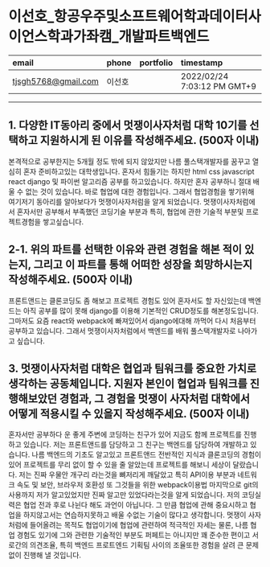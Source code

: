 # 이선호_항공우주및소프트웨어학과데이터사이언스학과가좌캠_개발파트백엔드

|email|phone|portfolio|timestamp
|:-|:-|:-|:-|
|tjsgh5768@gmail.com|이선호||2022/02/24 7:03:12 PM GMT+9|

---
## 1. 다양한 IT동아리 중에서 멋쟁이사자처럼 대학 10기를 선택하고 지원하시게 된 이유를 작성해주세요. (500자 이내)
본격적으로 공부한지는 5개월 정도 밖에 되지 않았지만 나름 풀스택개발자를 꿈꾸고 열심히 혼자 준비하고있는 대학생입니다. 혼자서 힘들기는 하지만 html css javascript react django 및 파이썬 알고리즘 공부를 하고있습니다.
 하지만 혼자 공부하니 절대 배울 수 없는 것이 있습니다. 바로 협업에 대한 경험입니다. 그래서 협업경험을 쌓기위해 여기저기 동아리를 알아보다가 멋쟁이사자처럼을 알게 되었습니다.
 멋쟁이사자처럼에서 혼자서만 공부해서 부족했던 코딩기술 부분과 특히, 협업에 관한 기술적 부분및 프로젝트경험을 쌓고싶습니다.

## 2-1. 위의 파트를 선택한 이유와 관련 경험을 해본 적이 있는지, 그리고 이 파트를 통해 어떠한 성장을 희망하시는지 작성해주세요. (500자 이내)
프론트앤드는 클론코딩도 좀 해보고 프로젝트 경험도 있어 혼자서도 할 자신있는데 백엔드는 아직 공부를 많이 못해 django를 이용해 기본적인 CRUD정도를 해본정도입니다. 그마저도 요즘 react와 webpack에 빠져있어서 django에대해 까먹어 다시 처음부터 공부하고 있습니다.
 그래서 멋쟁이사자처럼에서 백엔드를 배워 풀스택개발자로 나아가고 싶습니다.

## 3. 멋쟁이사자처럼 대학은 협업과 팀워크를 중요한 가치로 생각하는 공동체입니다. 지원자 본인이 협업과 팀워크를 진행해보았던 경험과, 그 경험을 멋쟁이 사자처럼 대학에서 어떻게 적용시킬 수 있을지 작성해주세요. (500자 이내)
혼자서만 공부하다 운 좋게 주변에 코딩하는 친구가 있어 지금도 함께 프로젝트를 진행하고 있습니다. 저는 프론트앤드를 담당하고 그 친구는 백엔드를 담당하여 개발하고 있습니다.
 나름 백엔드의 기초도 알고있고 프론트앤드 전반적인 지식과 클론코딩의 경험이 있어 프로젝트를 무리 없이 할 수 있을 줄 알았는데 프로젝트를 해보니 세상이 달랐습니다.
 저는 진짜 우물안 개구리 라는것을 뼈저리게 깨달았고 특히 API이용 부분과 네트워크 속도 및 보안,  브라우저 호환성 또 그것들을 위한 webpack이용법 마지막으로 git의 사용까지 저가 알고있었지만 진짜 알고만 있었다라는것을 알게 되었습니다.
 저의 코딩실력은 협업 전과 후로 나뉜다 해도 과언이 아닙니다. 그 만큼 협업에 관해 중요시하고 협업을 하지않고서는 연습하지못하고 배울 수없는 기술이 많다고 생각합니다. 멋쟁이 사자처럼에 들어올려는 목적도 협업이기에 협업에 관련하여 적극적인 자세는 물론, 나름 협업 경험도 있기에 그와 관련한 기술적인 부분도 퍼페트는 아니지만 꽤 준수한 편이고 서로간의 의견조율, 특히 백엔드 프로트엔드 기획팀 사이의 조율또한 경험을 살려 큰 문제 없이 진행해 낼 것입니다.

